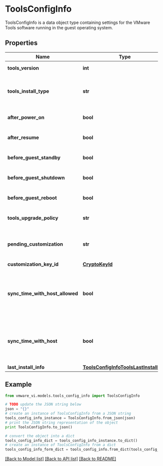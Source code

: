 # ToolsConfigInfo

ToolsConfigInfo is a data object type containing settings for the VMware Tools software running in the guest operating system. 

## Properties
Name | Type | Description | Notes
------------ | ------------- | ------------- | -------------
**tools_version** | **int** | Version of VMware Tools installed on the guest operating system.  | [optional] 
**tools_install_type** | **str** | Installation type of VMware Tools in the guest operating system.  The set of possible values is described in *VirtualMachineToolsInstallType_enum*  ***Since:*** vSphere API 6.5  | [optional] 
**after_power_on** | **bool** | Flag to specify whether or not scripts should run after the virtual machine powers on.  | [optional] 
**after_resume** | **bool** | Flag to specify whether or not scripts should run after the virtual machine resumes.  | [optional] 
**before_guest_standby** | **bool** | Flag to specify whether or not scripts should run before the virtual machine suspends.  | [optional] 
**before_guest_shutdown** | **bool** | Flag to specify whether or not scripts should run before the virtual machine powers off.  | [optional] 
**before_guest_reboot** | **bool** | Flag to specify whether or not scripts should run before the virtual machine reboots.  | [optional] 
**tools_upgrade_policy** | **str** | Tools upgrade policy setting for the virtual machine.  See also *UpgradePolicy_enum*.  ***Since:*** VI API 2.5  | [optional] 
**pending_customization** | **str** | When set, this indicates that a customization operation is pending on the VM.  The value represents the filename of the customization package on the host.  ***Since:*** VI API 2.5  | [optional] 
**customization_key_id** | [**CryptoKeyId**](CryptoKeyId.md) |  | [optional] 
**sync_time_with_host_allowed** | **bool** | Indicates whether or not the tools program is allowed to synchronize guest time with host time.  When set to &lt;code&gt;false&lt;/code&gt;, disallows tool periodic time synchronization as well as guest time step corrections due to one-off events like resume from suspend.  ***Since:*** vSphere API 7.0.1.0  | [optional] 
**sync_time_with_host** | **bool** | Flag to specify whether or not the tools program will periodically synchronize guest time with host time.  Periodical synchronization is only allowed if *ToolsConfigInfo.syncTimeWithHostAllowed* is not set to &lt;code&gt;false&lt;/code&gt;.  ***Since:*** VI API 2.5  | [optional] 
**last_install_info** | [**ToolsConfigInfoToolsLastInstallInfo**](ToolsConfigInfoToolsLastInstallInfo.md) |  | [optional] 

## Example

```python
from vmware_vi.models.tools_config_info import ToolsConfigInfo

# TODO update the JSON string below
json = "{}"
# create an instance of ToolsConfigInfo from a JSON string
tools_config_info_instance = ToolsConfigInfo.from_json(json)
# print the JSON string representation of the object
print ToolsConfigInfo.to_json()

# convert the object into a dict
tools_config_info_dict = tools_config_info_instance.to_dict()
# create an instance of ToolsConfigInfo from a dict
tools_config_info_form_dict = tools_config_info.from_dict(tools_config_info_dict)
```
[[Back to Model list]](../README.md#documentation-for-models) [[Back to API list]](../README.md#documentation-for-api-endpoints) [[Back to README]](../README.md)


